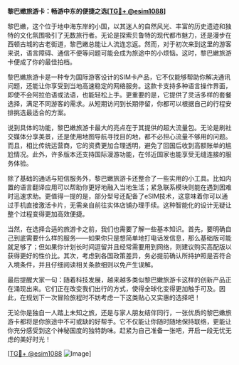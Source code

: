 **黎巴嫩旅游卡：畅游中东的便捷之选[[TG💪+ @esim1088](https://t.me/s/esim1088)]**

黎巴嫩，这个位于地中海东岸的小国，以其迷人的自然风光、丰富的历史遗迹和独特的文化氛围吸引了无数旅行者。无论是探索贝鲁特的现代都市魅力，还是漫步在西顿古城的古老街道，黎巴嫩总能让人流连忘返。然而，对于初次来到这里的游客来说，语言障碍、通信不便等问题可能会成为旅途中的小烦恼。这时，黎巴嫩旅游卡便成了你的最佳拍档。

黎巴嫩旅游卡是一种专为国际游客设计的SIM卡产品，它不仅能够帮助你解决通讯问题，还能让你享受到当地高速稳定的网络服务。这款卡支持多种语言操作界面，即使不会阿拉伯语或法语，也能轻松上手。更重要的是，它提供了灵活多样的套餐选择，满足不同游客的需求。从短期访问到长期停留，你都可以根据自己的行程安排挑选最适合的方案。

说到具体的功能，黎巴嫩旅游卡最大的亮点在于其提供的超大流量包。无论是刷社交媒体分享美景，还是使用地图导航寻找目的地，都不必担心流量不够用的问题。而且，相比传统运营商，它的资费更加合理透明，避免了回国后收到高额账单的尴尬情况。此外，许多版本还支持国际漫游功能，在邻近国家也能享受无缝连接的服务体验。

除了基础的通话与短信服务外，黎巴嫩旅游卡还整合了一些实用的小工具。比如内置的语言翻译应用可以帮助你更好地融入当地生活；紧急联系模块则能在遇到困难时迅速求助。更值得一提的是，部分型号还配备了eSIM技术，这意味着你可以通过手机直接激活卡片，无需亲自前往实体店铺办理手续。这种智能化的设计无疑让整个过程变得更加高效便捷。

当然，在选择合适的旅游卡之前，我们也需要了解一些基本知识。首先，要明确自己到底需要什么样的服务——如果你只是想简单地打电话发信息，那么基础版可能就足够了；但如果你计划长时间逗留并且经常需要用到网络，则建议购买高配版以获得更好的性价比。其次，考虑到各国政策差异，务必提前确认所持护照是否符合入境条件，并且仔细阅读相关条款细则以免产生误解。

最后提醒大家一句：随着科技发展，越来越多类似黎巴嫩旅游卡这样的创新产品正在涌现出来。它们正在改变我们出行的方式，使得全球化变得更加触手可及。因此，在规划下一次冒险旅程时不妨考虑一下这类贴心又实惠的选择吧！

无论你是独自一人踏上未知之旅，还是与家人朋友结伴同行，一张优质的黎巴嫩旅游卡都将是你旅途中不可或缺的好帮手。它不仅能让你随时随地保持联络，更能让你充分感受到这个神秘国度的独特韵味。赶紧为自己准备一张吧，开启一段无忧无虑的美好时光！

[[TG💪+ @esim1088](https://t.me/s/esim1088) ![Image](https://i.postimg.cc/4NQfJmqS/Snipaste-2025-05-13-00-14-12.png)]